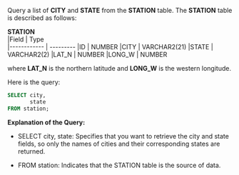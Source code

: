 Query a list of __CITY__ and __STATE__ from the __STATION__ table.
The __STATION__ table is described as follows:

  __STATION__     
|Field        | Type                     
|------------ | ---------
|ID           | NUMBER
|CITY         | VARCHAR2(21)
|STATE        | VARCHAR2(2)
|LAT_N        | NUMBER
|LONG_W       | NUMBER

where __LAT_N__ is the northern latitude and __LONG_W__ is the western longitude.


Here is the query:
```SQL
SELECT city,
       state
FROM station;
```

**Explanation of the Query:**
- SELECT city, state: Specifies that you want to retrieve the city and state fields, so only the names of cities and their corresponding states are returned.

- FROM station: Indicates that the STATION table is the source of data.
